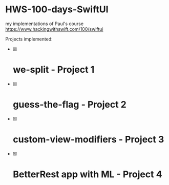 # HWS-100-days-SwiftUI
my implementations of Paul's course https://www.hackingwithswift.com/100/swiftui


Projects implemented:
 - [x] # we-split - Project 1
 - [x] # guess-the-flag - Project 2
 - [x] # custom-view-modifiers - Project 3
 - [x] # BetterRest app with ML - Project 4

